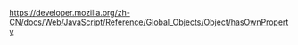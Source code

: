 https://developer.mozilla.org/zh-CN/docs/Web/JavaScript/Reference/Global_Objects/Object/hasOwnProperty